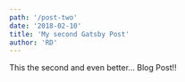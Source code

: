 ```yaml
---
path: '/post-two'
date: '2018-02-10'
title: 'My second Gatsby Post'
author: 'RD'
---
```


This the second and even better... Blog Post!!
